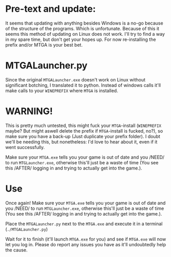 # Pre-text and update:
It seems that updating with anything besides Windows is a no-go because of the structure of the programs. Which is unfortunate. Because of this it seems this method of updating on Linux does not work. I'll try to find a way in my spare time, but don't get your hopes up. For now re-installing the prefix and/or MTGA is your best bet.


# MTGALauncher.py
Since the original `MTGALauncher.exe` doesn't work on Linux without significant botching, I translated it to python. Instead of windows calls it'll make calls to your `WINEPREFIX` where `MTGA` is installed.

# WARNING!
This is pretty much untested, this might fuck your `MTGA`-install (`WINEPREFIX` maybe? But might aswell delete the prefix if `MTGA`-install is fucked, no?), so make sure you have a back-up (Just duplicate your prefix folder). I doubt we'll be needing this, but nonetheless: I'd love to hear about it, even if it went successfully.

Make sure your `MTGA.exe` tells you your game is out of date and you /NEED/ to run `MTGLauncher.exe`, otherwise this'll just be a waste of time (You see this /AFTER/ logging in and trying to actually get into the game.).

# Use
Once again! Make sure your `MTGA.exe` tells you your game is out of date and you /NEED/ to run `MTGLauncher.exe`, otherwise this'll just be a waste of time (You see this /AFTER/ logging in and trying to actually get into the game.).

Place the `MTGALauncher.py` next to the `MTGA.exe` and execute it in a terminal (`./MTGALauncher.py`)

Wait for it to finish (it'll launch `MTGA.exe` for you) and see if `MTGA.exe` will now let you log in. Please do report any issues you have as it'll undoubtedly help the cause.
